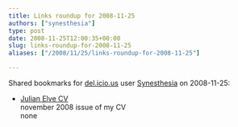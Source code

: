 ```yaml
---
title: Links roundup for 2008-11-25
authors: ["synesthesia"]
type: post
date: 2008-11-25T12:00:35+00:00
slug: links-roundup-for-2008-11-25 
aliases: ["/2008/11/25/links-roundup-for-2008-11-25"]

---
```

Shared bookmarks for [del.icio.us][1] user [Synesthesia][2] on 2008-11-25:

  * [Julian Elve CV][3]  
    november 2008 issue of my CV  
    none

 [1]: https://del.icio.us/
 [2]: https://del.icio.us/synesthesia
 [3]: https://www.synesthesia.co.uk/blog/wp/uploads/2008/11/julian-elve-cv.pdf
